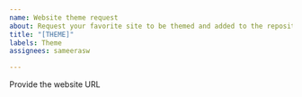 ```yaml
---
name: Website theme request
about: Request your favorite site to be themed and added to the repository so that it can be available in the Zen Internet addon.
title: "[THEME]"
labels: Theme
assignees: sameerasw

---
```


Provide the website URL
